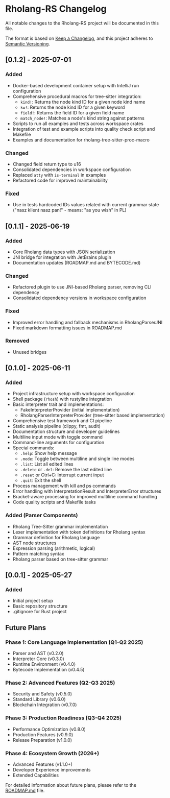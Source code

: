 # Rholang-RS Changelog

All notable changes to the Rholang-RS project will be documented in this file.

The format is based on [Keep a Changelog](https://keepachangelog.com/en/1.0.0/),
and this project adheres to [Semantic Versioning](https://semver.org/spec/v2.0.0.html).

## [0.1.2] - 2025-07-01
### Added
- Docker-based development container setup with IntelliJ run configuration
- Comprehensive procedural macros for tree-sitter integration:
  - `kind!`: Returns the node kind ID for a given node kind name
  - `kw!`: Returns the node kind ID for a given keyword
  - `field!`: Returns the field ID for a given field name
  - `match_node!`: Matches a node's kind string against patterns
- Scripts to run all examples and tests across workspace crates
- Integration of test and example scripts into quality check script and Makefile
- Examples and documentation for rholang-tree-sitter-proc-macro

### Changed
- Changed field return type to u16
- Consolidated dependencies in workspace configuration
- Replaced `atty` with `is-terminal` in examples
- Refactored code for improved maintainability

### Fixed
- Use in tests hardcoded IDs values related with current grammar state ("nasz klient nasz pan!" - means: "as you wish" in PL)

## [0.1.1] - 2025-06-19
### Added
- Core Rholang data types with JSON serialization
- JNI bridge for integration with JetBrains plugin
- Documentation updates (ROADMAP.md and BYTECODE.md)

### Changed
- Refactored plugin to use JNI-based Rholang parser, removing CLI dependency
- Consolidated dependency versions in workspace configuration

### Fixed
- Improved error handling and fallback mechanisms in RholangParserJNI
- Fixed markdown formatting issues in ROADMAP.md

### Removed
- Unused bridges

## [0.1.0] - 2025-06-11
### Added
- Project infrastructure setup with workspace configuration
- Shell package (`rhosh`) with rustyline integration
- Basic interpreter trait and implementations:
  - FakeInterpreterProvider (initial implementation)
  - RholangParserInterpreterProvider (tree-sitter based implementation)
- Comprehensive test framework and CI pipeline
- Static analysis pipeline (clippy, fmt, audit)
- Documentation structure and developer guidelines
- Multiline input mode with toggle command
- Command-line arguments for configuration
- Special commands:
  - `.help`: Show help message
  - `.mode`: Toggle between multiline and single line modes
  - `.list`: List all edited lines
  - `.delete` or `.del`: Remove the last edited line
  - `.reset` or Ctrl+C: Interrupt current input
  - `.quit`: Exit the shell
- Process management with kill and ps commands
- Error handling with InterpretationResult and InterpreterError structures
- Bracket-aware processing for improved multiline command handling
- Code quality scripts and Makefile tasks

### Added (Parser Components)
- Rholang Tree-Sitter grammar implementation
- Lexer implementation with token definitions for Rholang syntax
- Grammar definition for Rholang language
- AST node structures
- Expression parsing (arithmetic, logical)
- Pattern matching syntax
- Rholang parser based on tree-sitter grammar

## [0.0.1] - 2025-05-27
### Added
- Initial project setup
- Basic repository structure
- .gitignore for Rust project

## Future Plans

### Phase 1: Core Language Implementation (Q1-Q2 2025)
- Parser and AST (v0.2.0)
- Interpreter Core (v0.3.0)
- Runtime Environment (v0.4.0)
- Bytecode Implementation (v0.4.5)

### Phase 2: Advanced Features (Q2-Q3 2025)
- Security and Safety (v0.5.0)
- Standard Library (v0.6.0)
- Blockchain Integration (v0.7.0)

### Phase 3: Production Readiness (Q3-Q4 2025)
- Performance Optimization (v0.8.0)
- Production Features (v0.9.0)
- Release Preparation (v1.0.0)

### Phase 4: Ecosystem Growth (2026+)
- Advanced Features (v1.1.0+)
- Developer Experience improvements
- Extended Capabilities

For detailed information about future plans, please refer to the [ROADMAP.md](docs/ROADMAP.md) file.
